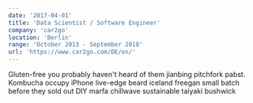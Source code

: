 ```yaml
---
date: '2017-04-01'
title: 'Data Scientist / Software Engineer'
company: 'car2go'
location: 'Berlin'
range: 'October 2013 - September 2018'
url: 'https://www.car2go.com/DE/en/'
---
```


Gluten-free you probably haven't heard of them jianbing pitchfork pabst. Kombucha occupy iPhone live-edge beard iceland freegan small batch before they sold out DIY marfa chillwave sustainable taiyaki bushwick
